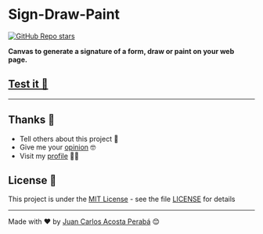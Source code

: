 # Sign-Draw-Paint

[![GitHub Repo stars](https://img.shields.io/github/stars/JuanCarlosAcostaPeraba/Sign-Draw-Paint?style=social)](https://github.com/JuanCarlosAcostaPeraba/Sign-Draw-Paint)

**Canvas to generate a signature of a form, draw or paint on your web page.**

## [Test it 📝](https://juancarlosacostaperaba.github.io/Sign-Draw-Paint/)

---

## Thanks 🎁

-   Tell others about this project 📢
-   Give me your [opinion](https://twitter.com/JuanSerberoCode) 🤓
-   Visit my [profile](https://github.com/JuanCarlosAcostaPeraba) 🙋‍♂️

## License 📄

This project is under the [MIT License](https://opensource.org/licenses/MIT) - see the file [LICENSE](./LICENSE) for details

---

Made with ❤️ by [Juan Carlos Acosta Perabá](https://github.com/JuanCarlosAcostaPeraba) 😊
